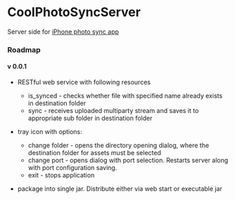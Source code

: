 CoolPhotoSyncServer
===================

Server side for [iPhone photo sync app](https://github.com/vitalidze/osx-project-2)

### Roadmap

#### v 0.0.1

* RESTful web service with following resources

     * is_synced - checks whether file with specified name already exists in destination folder
     * sync - receives uploaded multiparty stream and saves it to appropriate sub folder in destination folder

* tray icon with options:

     * change folder - opens the directory opening dialog, where the destination folder for assets must be selected
     * change port - opens dialog with port selection. Restarts server along with port configuration saving.
     * exit - stops application

* package into single jar. Distribute either via web start or executable jar
